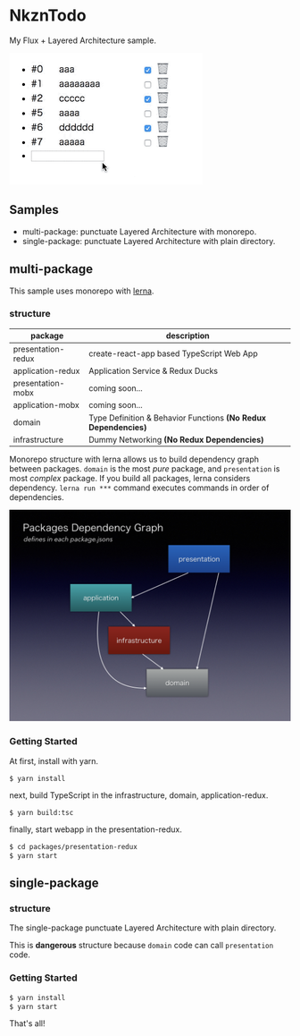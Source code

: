 NkznTodo
==========

My Flux + Layered Architecture sample.

![ss](images/ss.gif)

Samples
----------

* multi-package: punctuate Layered Architecture with monorepo.
* single-package: punctuate Layered Architecture with plain directory.

multi-package
----------

This sample uses monorepo with [lerna](https://github.com/lerna/lerna).

### structure

| package | description |
|---------|-------------|
| presentation-redux | create-react-app based TypeScript Web App |
| application-redux | Application Service & Redux Ducks |
| presentation-mobx | coming soon... |
| application-mobx | coming soon... |
| domain | Type Definition & Behavior Functions **(No Redux Dependencies)** |
| infrastructure | Dummy Networking **(No Redux Dependencies)** |

Monorepo structure with lerna allows us to build dependency graph between packages. `domain` is the most *pure* package, and `presentation` is most *complex* package. If you build all packages, lerna considers dependency. `lerna run ***` command executes commands in order of dependencies.

![dependency-graph](images/dependency-graph.png)

### Getting Started

At first, install with yarn.

```
$ yarn install
```

next, build TypeScript in the infrastructure, domain, application-redux.

```
$ yarn build:tsc
```

finally, start webapp in the presentation-redux.

```
$ cd packages/presentation-redux
$ yarn start
```

single-package
----------

### structure

The single-package punctuate Layered Architecture with plain directory.

This is **dangerous** structure because `domain` code can call `presentation` code.

### Getting Started

```
$ yarn install
$ yarn start
```

That's all!